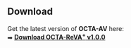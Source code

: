 ## Download
Get the latest version of **OCTA-AV** here:  
➡ [**Download OCTA-ReVA<sup>+</sup> v1.0.0**](https://github.com/masrurarefinsadhin/OCTA-AV/releases/tag/v1.0.0)
